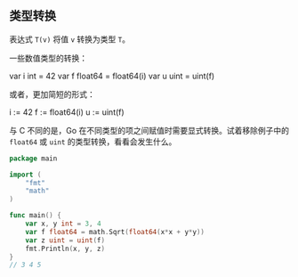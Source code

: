 ## 类型转换

表达式 `T(v)` 将值 `v` 转换为类型 `T`。

一些数值类型的转换：

var i int = 42
var f float64 = float64(i)
var u uint = uint(f)

或者，更加简短的形式：

i := 42
f := float64(i)
u := uint(f)

与 C 不同的是，Go 在不同类型的项之间赋值时需要显式转换。试着移除例子中的 `float64` 或 `uint` 的类型转换，看看会发生什么。

```go
package main

import (
	"fmt"
	"math"
)

func main() {
	var x, y int = 3, 4
	var f float64 = math.Sqrt(float64(x*x + y*y))
	var z uint = uint(f)
	fmt.Println(x, y, z)
}
// 3 4 5
```
